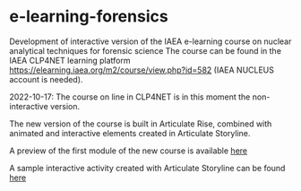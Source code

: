 # e-learning-forensics
Development of interactive version of the IAEA e-learning course on nuclear analytical techniques for forensic science
The course can be found in the IAEA CLP4NET learning platform https://elearning.iaea.org/m2/course/view.php?id=582 (IAEA NUCLEUS account is needed). 

2022-10-17: The course on line in CLP4NET is in this moment the non-interactive version.

The new version of the course is built in Articulate Rise, combined with animated and interactive elements created in Articulate Storyline.

A preview of the first module of the new course is available [here](https://IAEA-Physics-neutrons.github.io/e-learning-forensics)

A sample interactive activity created with Articulate Storyline can be found [here](https://nozhaf.github.io/FingerprintMinutiae/)
